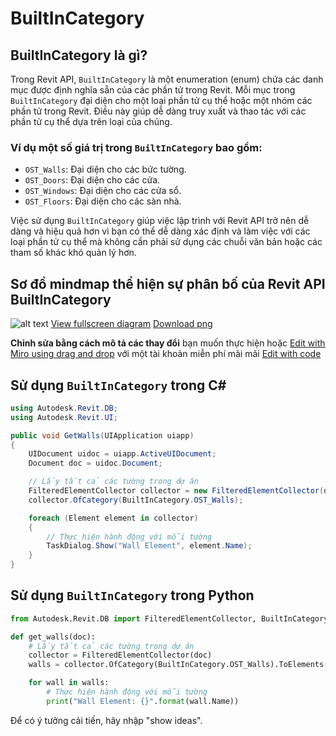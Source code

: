 # BuiltInCategory


## BuiltInCategory là gì?

Trong Revit API, `BuiltInCategory` là một enumeration (enum) chứa các danh mục được định nghĩa sẵn của các phần tử trong Revit. Mỗi mục trong `BuiltInCategory` đại diện cho một loại phần tử cụ thể hoặc một nhóm các phần tử trong Revit. Điều này giúp dễ dàng truy xuất và thao tác với các phần tử cụ thể dựa trên loại của chúng.

### Ví dụ một số giá trị trong `BuiltInCategory` bao gồm:

- `OST_Walls`: Đại diện cho các bức tường.
- `OST_Doors`: Đại diện cho các cửa.
- `OST_Windows`: Đại diện cho các cửa sổ.
- `OST_Floors`: Đại diện cho các sàn nhà.

Việc sử dụng `BuiltInCategory` giúp việc lập trình với Revit API trở nên dễ dàng và hiệu quả hơn vì bạn có thể dễ dàng xác định và làm việc với các loại phần tử cụ thể mà không cần phải sử dụng các chuỗi văn bản hoặc các tham số khác khó quản lý hơn.

## Sơ đồ mindmap thể hiện sự phân bố của Revit API BuiltInCategory

![alt text](https://diagrams.helpful.dev/d/d:y7ncD5mM)
[View fullscreen diagram](https://diagrams.helpful.dev/d/d:y7ncD5mM)
[Download png](https://diagrams.helpful.dev/d/d:y7ncD5mM-png-base-64-for-mobile)

**Chỉnh sửa bằng cách mô tả các thay đổi** bạn muốn thực hiện hoặc
[Edit with Miro using drag and drop](https://diagrams.helpful.dev/m/m:3FYkwJgi) với một tài khoản miễn phí mãi mãi
[Edit with code](https://diagrams.helpful.dev/s/s:vmQjeZt0)

## Sử dụng `BuiltInCategory` trong C#

```csharp
using Autodesk.Revit.DB;
using Autodesk.Revit.UI;

public void GetWalls(UIApplication uiapp)
{
    UIDocument uidoc = uiapp.ActiveUIDocument;
    Document doc = uidoc.Document;

    // Lấy tất cả các tường trong dự án
    FilteredElementCollector collector = new FilteredElementCollector(doc);
    collector.OfCategory(BuiltInCategory.OST_Walls);

    foreach (Element element in collector)
    {
        // Thực hiện hành động với mỗi tường
        TaskDialog.Show("Wall Element", element.Name);
    }
}
```

## Sử dụng `BuiltInCategory` trong Python

```python
from Autodesk.Revit.DB import FilteredElementCollector, BuiltInCategory

def get_walls(doc):
    # Lấy tất cả các tường trong dự án
    collector = FilteredElementCollector(doc)
    walls = collector.OfCategory(BuiltInCategory.OST_Walls).ToElements()

    for wall in walls:
        # Thực hiện hành động với mỗi tường
        print("Wall Element: {}".format(wall.Name))
```

Để có ý tưởng cải tiến, hãy nhập "show ideas".